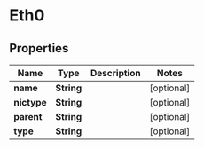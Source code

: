 

# Eth0

## Properties

Name | Type | Description | Notes
------------ | ------------- | ------------- | -------------
**name** | **String** |  |  [optional]
**nictype** | **String** |  |  [optional]
**parent** | **String** |  |  [optional]
**type** | **String** |  |  [optional]



